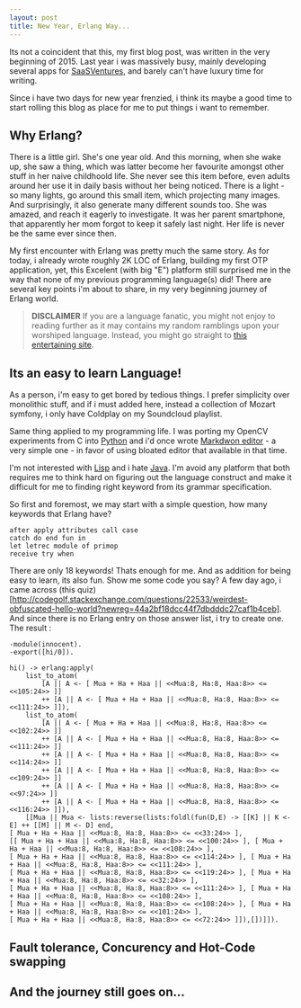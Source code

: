 ```yaml
---
layout: post
title: New Year, Erlang Way...
---
```


Its not a coincident that this, my first blog post, was written in the very beginning of 2015. Last year i was massively busy, mainly developing several apps for [SaaSVentures](http://saasventures.co), and barely can't have luxury time for writing. 

Since i have two days for new year frenzied, i think its maybe a good time to start rolling this blog as place for me to put things i want to remember.

## Why Erlang?

There is a little girl. She's one year old. And this morning, when she wake up, she saw a thing, which was latter become her favourite amongst other stuff in her naive childhoold life. She never see this item before, even adults around her use it in daily basis without her being noticed. There is a light - so many lights, go around this small item, which projecting many images. And surprisingly, it also generate many different sounds too. She was amazed, and reach it eagerly to investigate. It was her parent smartphone, that apparently her mom forgot to keep it safely last night. Her life is never be the same ever since then.

My first encounter with Erlang was pretty much the same story. As for today, i already wrote roughly 2K LOC of Erlang, building my first OTP application, yet, this Excelent (with big "E") platform still surprised me in the way that none of my previous programming language(s) did! There are several key points i'm about to share, in my very beginning journey of Erlang world.

> **DISCLAIMER** If you are a language fanatic, you might not enjoy to reading further as it may contains my random ramblings upon your worshiped language. Instead, you might go straight to [this entertaining site](http://www.catsthatlooklikehitler.com/cgi-bin/seigmiaow.pl).

## Its an easy to learn Language!

As a person, i'm easy to get bored by tedious things. I prefer simplicity over monolithic stuff, and if i must added here, instead a collection of Mozart symfony, i only have Coldplay on my Soundcloud playlist.

Same thing applied to my programming life. I was porting my OpenCV experiments from C into [Python](https://github.com/toopay/area51) and i'd once wrote [Markdwon editor](https://github.com/toopay/bootstrap-markdown) - a very simple one - in favor of using bloated editor that available in that time.

I'm not interested with [Lisp](http://en.wikipedia.org/wiki/Lisp_%28programming_language%29) and i hate [Java](https://www.facebook.com/frei.denken/posts/10203180194450253). I'm avoid any platform that both requires me to think hard on figuring out the language construct and make it difficult for me to finding right keyword from its grammar specification. 

So first and foremost, we may start with a simple question, how many keywords that Erlang have?

```
after apply attributes call case
catch do end fun in
let letrec module of primop
receive try when
```

There are only 18 keywords! Thats enough for me. And as addition for being easy to learn, its also fun. Show me some code you say? A few day ago, i came across (this quiz)[http://codegolf.stackexchange.com/questions/22533/weirdest-obfuscated-hello-world?newreg=44a2bf18dcc44f7dbdddc27caf1b4ceb]. And since there is no Erlang entry on those answer list, i try to create one. The result :

```
-module(innocent).
-export([hi/0]).
 
hi() -> erlang:apply(
	list_to_atom(
		[A || A <- [ Mua + Ha + Haa || <<Mua:8, Ha:8, Haa:8>> <= <<105:24>> ]] 
		++ [A || A <- [ Mua + Ha + Haa || <<Mua:8, Ha:8, Haa:8>> <= <<111:24>> ]]),
	list_to_atom(
		[A || A <- [ Mua + Ha + Haa || <<Mua:8, Ha:8, Haa:8>> <= <<102:24>> ]] 
		++ [A || A <- [ Mua + Ha + Haa || <<Mua:8, Ha:8, Haa:8>> <= <<111:24>> ]]
		++ [A || A <- [ Mua + Ha + Haa || <<Mua:8, Ha:8, Haa:8>> <= <<114:24>> ]] 
		++ [A || A <- [ Mua + Ha + Haa || <<Mua:8, Ha:8, Haa:8>> <= <<109:24>> ]]
		++ [A || A <- [ Mua + Ha + Haa || <<Mua:8, Ha:8, Haa:8>> <= <<97:24>> ]] 
		++ [A || A <- [ Mua + Ha + Haa || <<Mua:8, Ha:8, Haa:8>> <= <<116:24>> ]]),
	[[Mua || Mua <- lists:reverse(lists:foldl(fun(D,E) -> [[K] || K <- E] ++ [[M] || M <- D] end, 
[ Mua + Ha + Haa || <<Mua:8, Ha:8, Haa:8>> <= <<33:24>> ], 
[[ Mua + Ha + Haa || <<Mua:8, Ha:8, Haa:8>> <= <<100:24>> ], [ Mua + Ha + Haa || <<Mua:8, Ha:8, Haa:8>> <= <<108:24>> ], 
[ Mua + Ha + Haa || <<Mua:8, Ha:8, Haa:8>> <= <<114:24>> ], [ Mua + Ha + Haa || <<Mua:8, Ha:8, Haa:8>> <= <<111:24>> ], 
[ Mua + Ha + Haa || <<Mua:8, Ha:8, Haa:8>> <= <<119:24>> ], [ Mua + Ha + Haa || <<Mua:8, Ha:8, Haa:8>> <= <<32:24>> ], 
[ Mua + Ha + Haa || <<Mua:8, Ha:8, Haa:8>> <= <<111:24>> ], [ Mua + Ha + Haa || <<Mua:8, Ha:8, Haa:8>> <= <<108:24>> ], 
[ Mua + Ha + Haa || <<Mua:8, Ha:8, Haa:8>> <= <<108:24>> ], [ Mua + Ha + Haa || <<Mua:8, Ha:8, Haa:8>> <= <<101:24>> ], 
[ Mua + Ha + Haa || <<Mua:8, Ha:8, Haa:8>> <= <<72:24>> ]]),[])]]).
```


## Fault tolerance, Concurency and Hot-Code swapping



## And the journey still goes on...

